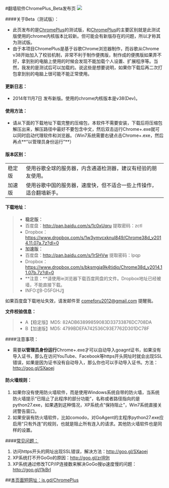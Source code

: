 #翻墙软件ChromePlus_Beta发布页 ![](https://oq1gjg.bl3301.livefilestore.com/y2mlLXDCNxE4Puvrh_LvWZjKjFJWNvFh1qLCNBpKa_ykS9zlKUsqg2lImG3Tje3vbcsJt9TWo3BLvQP5Bs8xM_hLPpT3mvfZEcjo6e4sfZqSoM7F4Tr2GuZ2rOGGGzLdFgc/chrome48.ico?psid=1)

####关于Beta（测试版）：
* 此页发布的是[ChromePlus](https://github.com/comeforu2012/truth/wiki/ChromePlus)的测试版，和[ChromePlus](https://github.com/comeforu2012/truth/wiki/ChromePlus)的主要区别就是此测试版使用的chrome内核版本比较新。但可能会有新版存在的问题，所以才称其为测试版。
* 由于本项目ChromePlus是基于谷歌Chrome浏览器制作，而谷歌从Chrome v38开始加入了校验机制，非常不利于制作便携版，制作成的便携版如果弄不好，拿到别的电脑上使用的时候会发现不能加载个人设置、扩展程序等。当然，我发的是测试后可以加载的。说这些是想要说明，如果你下载后再二次打包拿到别的电脑上很可能不能正常使用。

#### 更新日志：
* 2014年11月7日 发布新版。使用的chrome内核版本是v38(Dev)。

#### 使用方法：
* 请从下面的下载地址下载完整的压缩包，本软件不需要安装，下载后将压缩包解压出来，解压路径中最好不要包含中文，然后双击运行Chrome+.exe就可以同时启动代理软件和浏览器。（Win7系统需要右键点击Chrome+.exe，然后再点**“以管理员身份运行”**）

#### 版本区别：
<table>
<tbody>
<tr>
<td>稳定版</td>
<td align="left">使用谷歌全球的服务器，内含通道检测器，建议有经验的朋友使用。</td>
</tr>
<tr>
<td>加速版</td>
<td align="left">使用谷歌中国的服务器，速度快，但不适合一些上传操作，适合翻墙新手。</td>
</tr>
</tbody>
</table>

#### 下载地址：
> * **稳定版：** 
>  * 百度盘：http://pan.baidu.com/s/1c0xUqru 提取密码：zctl
>  * Dropbox：https://www.dropbox.com/s/1w3ymvcxknul849/Chrome38d_v2014.11.07a.7z?dl=0
> * **加速版：**
>  * 百度盘：http://pan.baidu.com/s/1rSHVw 提取密码：lpqp
>  * Dropbox：https://www.dropbox.com/s/bksmgja9k4tjdjo/Chrome38d_v2014.11.07b.7z?dl=0
> * **注意：**请使用ie浏览器下载百度网盘的文件。Dropbox地址已经被墙，不能直接下载。
> * INFO:〖B-D5FGHJ〗

如果百度盘下载地址失效，请发邮件至 comeforu2012@gmail.com 提醒我。

**文件校验信息：**
> * A【稳定版】MD5: 82ADB63899859083D33733876DC708DA
> * B【加速版】MD5: 4799BDEFA742536C93E7762D301DC78F

####注意事项：
* 需要**以管理员身份运行**Chrome+.exe才可以自动导入goagnt证书，如果没有导入证书，那么在访问YouTube、Facebook等https开头网址时就会出现SSL错误，如果是因为证书没有自动导入，那么你也可以手动导入证书。方法：http://goo.gl/SXaoej

#### 防火墙规则：
1. 如果你没有使用防火墙软件，而是使用Windows系统自带的防火墙，当系统防火墙提示“已阻止了此程序的部分功能”，名称或者路径指向的是python27.exe，如果遇到这种情况，XP系统点“保持阻止”，Win7系统直接关闭警告窗口。
2. 如果安装有防火墙软件，比如comodo，对GoAgent的主程序python27.exe应启用“只有外连”的规则，也就是阻止所有连入的请求。其他防火墙软件也是同样的设置。

####[常见问题：](https://github.com/comeforu2012/FQ_FAQ/wiki)

1. 访问https开头的网址出现SSL错误，解决方法：http://goo.gl/SXaoej
2. XP系统打不开GoGo的原因：http://goo.gl/zrIR9t
3. XP系统通过修改TCP/IP连接数来解决GoGo搜ip速度慢的问题：http://goo.gl/l1kBrl

##[本页面短网址：is.gd/ChromePlus](http://is.gd/ChromePlus)